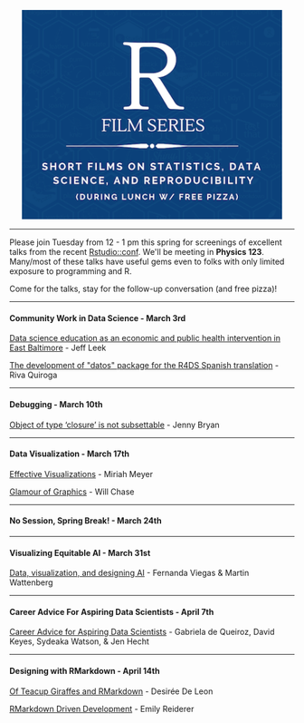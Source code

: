 <p align="center">
  <img width="460" src="R-graphic.png">
</p>

* * *

Please join Tuesday from 12 - 1 pm this spring for screenings of excellent talks from the recent [Rstudio::conf](https://rstudio.com/conference/). We'll be meeting in **Physics 123**. Many/most of these talks have useful gems even to folks with only limited exposure to programming and R.

Come for the talks, stay for the follow-up conversation (and free pizza)!

* * *

#### Community Work in Data Science - March 3rd
[Data science education as an economic and public health intervention in East Baltimore](https://resources.rstudio.com/rstudio-conf-2020/data-science-education-as-an-economic-and-public-health-intervention-in-east-baltimore-jeff-leek) - Jeff Leek  

[The development of "datos" package for the R4DS Spanish translation](https://resources.rstudio.com/rstudio-conf-2020/the-development-of-datos-package-for-the-r4ds-spanish-translation-riva-quiroga-2?prevItm=0&prevCol=6275649&ts=58869) - Riva Quiroga

* * *

#### Debugging - March 10th
[Object of type ‘closure’ is not subsettable](https://resources.rstudio.com/rstudio-conf-2020/object-of-type-closure-is-not-subsettable-jenny-bryan) - Jenny Bryan

* * *

#### Data Visualization - March 17th
[Effective Visualizations](https://resources.rstudio.com/rstudio-conf-2020/effective-visualizations-miriah-meyer) - Miriah Meyer

[Glamour of Graphics](https://resources.rstudio.com/rstudio-conf-2020/the-glamour-of-graphics-william-chase) - Will Chase

* * *

#### No Session, Spring Break! - March 24th

* * *

#### Visualizing Equitable AI - March 31st
[Data, visualization, and designing AI](https://resources.rstudio.com/rstudio-conf-2020/data-visualization-and-designing-ai-fernanda-viegas-and-martin-wattenberg) - Fernanda Viegas \& Martin Wattenberg

* * *

#### Career Advice For Aspiring Data Scientists - April 7th
[Career Advice for Aspiring Data Scientists](https://resources.rstudio.com/rstudio-conf-2020/panel-career-advice-for-data-scientists-jen-hecht) - Gabriela de Queiroz, David Keyes, Sydeaka Watson, \& Jen Hecht 

* * *

#### Designing with RMarkdown - April 14th
[Of Teacup Giraffes and RMarkdown](https://resources.rstudio.com/rstudio-conf-2020/of-teacups-giraffes-and-r-markdown-desiree-de-leon) - Desirée De Leon

[RMarkdown Driven Development](https://resources.rstudio.com/rstudio-conf-2020/rmarkdown-driven-development-emily-riederer) - Emily Reiderer 
